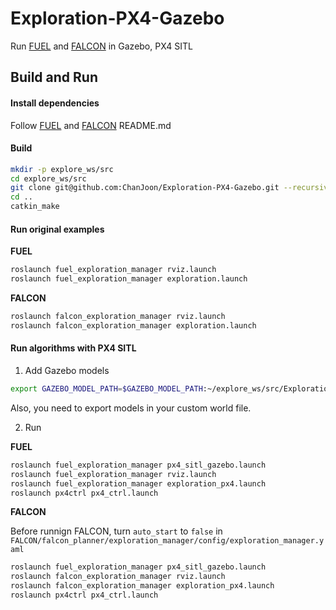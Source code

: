 # Exploration-PX4-Gazebo

Run [FUEL](https://github.com/HKUST-Aerial-Robotics/FUEL) and [FALCON](https://github.com/HKUST-Aerial-Robotics/FALCON) in Gazebo, PX4 SITL

## Build and Run

#### Install dependencies

Follow [FUEL](https://github.com/HKUST-Aerial-Robotics/FUEL) and [FALCON](https://github.com/HKUST-Aerial-Robotics/FALCON) README.md

#### Build

```bash
mkdir -p explore_ws/src
cd explore_ws/src
git clone git@github.com:ChanJoon/Exploration-PX4-Gazebo.git --recursive
cd ..
catkin_make
```

#### Run original examples

**FUEL**
```bash
roslaunch fuel_exploration_manager rviz.launch
roslaunch fuel_exploration_manager exploration.launch
```

**FALCON**
```bash
roslaunch falcon_exploration_manager rviz.launch
roslaunch falcon_exploration_manager exploration.launch
```

#### Run algorithms with PX4 SITL

1. Add Gazebo models
```bash
export GAZEBO_MODEL_PATH=$GAZEBO_MODEL_PATH:~/explore_ws/src/Exploration-PX4-Gazebo/FUEL/fuel_planner/exploration_manager/models
```
Also, you need to export models in your custom world file.

2. Run

**FUEL**

```bash
roslaunch fuel_exploration_manager px4_sitl_gazebo.launch
roslaunch fuel_exploration_manager rviz.launch
roslaunch fuel_exploration_manager exploration_px4.launch
roslaunch px4ctrl px4_ctrl.launch
```

**FALCON**

Before runnign FALCON, turn `auto_start` to `false` in `FALCON/falcon_planner/exploration_manager/config/exploration_manager.yaml`
```bash
roslaunch fuel_exploration_manager px4_sitl_gazebo.launch
roslaunch falcon_exploration_manager rviz.launch
roslaunch falcon_exploration_manager exploration_px4.launch
roslaunch px4ctrl px4_ctrl.launch
```